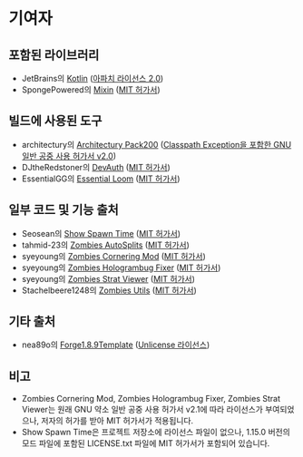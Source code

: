 # 기여자
## 포함된 라이브러리
- JetBrains의 [Kotlin](https://github.com/JetBrains/kotlin) ([아파치 라이선스 2.0](https://github.com/JetBrains/kotlin/blob/master/license/LICENSE.txt))
- SpongePowered의 [Mixin](https://github.com/SpongePowered/Mixin) ([MIT 허가서](https://github.com/SpongePowered/Mixin/blob/master/LICENSE.txt))

## 빌드에 사용된 도구
- architectury의 [Architectury Pack200](https://github.com/architectury/architectury-pack200) ([Classpath Exception을 포함한 GNU 일반 공중 사용 허가서 v2.0](https://github.com/architectury/architectury-pack200/blob/master/LICENSE))
- DJtheRedstoner의 [DevAuth](https://github.com/DJtheRedstoner/DevAuth) ([MIT 허가서](https://github.com/DJtheRedstoner/DevAuth/blob/master/LICENSE))
- EssentialGG의 [Essential Loom](https://github.com/EssentialGG/architectury-loom) ([MIT 허가서](https://github.com/EssentialGG/architectury-loom/blob/dev/1.6/LICENSE))

## 일부 코드 및 기능 출처
- Seosean의 [Show Spawn Time](https://github.com/Seosean/ShowSpawnTime/tree/1.15.0) ([MIT 허가서](../../licenses/Show%20Spawn%20Time-LICENSE))
- tahmid-23의 [Zombies AutoSplits](https://github.com/tahmid-23/ZombiesAutoSplits) ([MIT 허가서](https://github.com/tahmid-23/ZombiesAutoSplits/blob/main/LICENSE))
- syeyoung의 [Zombies Cornering Mod](https://github.com/cyoung06/ZombiesCorneringMod) ([MIT 허가서](../../licenses/Zombies%20Cornering%20Mod-LICENSE))
- syeyoung의 [Zombies Hologrambug Fixer](https://github.com/cyoung06/ZombiesHologramFixer) ([MIT 허가서](../../licenses/Zombies%20Hologrambug%20Fixer-LICENSE))
- syeyoung의 [Zombies Strat Viewer](https://github.com/cyoung06/ZombiesStratViewer) ([MIT 허가서](../../licenses/Zombies%20Strat%20Viewer-LICENSE))
- Stachelbeere1248의 [Zombies Utils](https://github.com/Stachelbeere1248/zombies-utils) ([MIT 허가서](https://github.com/Stachelbeere1248/zombies-utils/blob/master/LICENSE))

## 기타 출처
- nea89o의 [Forge1.8.9Template](https://github.com/nea89o/Forge1.8.9Template) ([Unlicense 라이선스](https://github.com/nea89o/Forge1.8.9Template/blob/master/LICENSE))


## 비고
- Zombies Cornering Mod, Zombies Hologrambug Fixer, Zombies Strat Viewer는 원래
 GNU 약소 일반 공중 사용 허가서 v2.1에 따라 라이선스가 부여되었으나, 저자의 허가를 받아 MIT 허가서가 적용됩니다.
- Show Spawn Time은 프로젝트 저장소에 라이선스 파일이 없으나,
 1.15.0 버전의 모드 파일에 포함된 LICENSE.txt 파일에 MIT 허가서가 포함되어 있습니다.